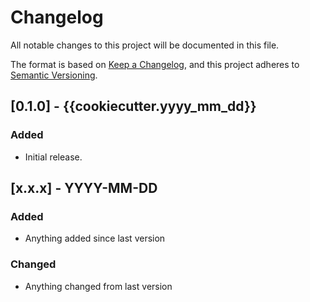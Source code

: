 # Changelog

All notable changes to this project will be documented in this file.

The format is based on [Keep a Changelog](https://keepachangelog.com/en/1.0.0/),
and this project adheres to [Semantic Versioning](https://semver.org/spec/v2.0.0.html).

[comment]: # (Template for updates)
## [0.1.0] - {{cookiecutter.yyyy_mm_dd}}
### Added
- Initial release.

## [x.x.x] - YYYY-MM-DD
### Added
- Anything added since last version
### Changed
- Anything changed from last version